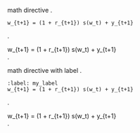 math directive
.
```{math}
w_{t+1} = (1 + r_{t+1}) s(w_t) + y_{t+1}
```
.
<div class="math block">
w_{t+1} = (1 + r_{t+1}) s(w_t) + y_{t+1}
</div>
.

math directive with label
.
```{math}
:label: my_label
w_{t+1} = (1 + r_{t+1}) s(w_t) + y_{t+1}
```
.
<div class="math block" id="my_label">
w_{t+1} = (1 + r_{t+1}) s(w_t) + y_{t+1}
</div>
.
